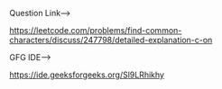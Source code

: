 Question Link-->

https://leetcode.com/problems/find-common-characters/discuss/247798/detailed-explanation-c-on

GFG IDE-->

https://ide.geeksforgeeks.org/Sl9LRhikhy
